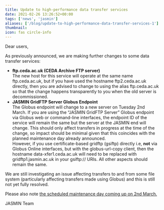 ```yaml
---
title: Update to high-performance data transfer services
date: 2021-02-26 13:26:52+00:00
tags: ['news', 'jasmin']
aliases: ['/blog/update-to-high-performance-data-transfer-services-1']
thumbnail: 
icon: fas circle-info
---
```


Dear users,


As previously announced, we are making further changes to some data transfer services:


* **ftp.ceda.ac.uk (CEDA Archive FTP server)**  
The new host for this service will operate at the same name ftp.ceda.ac.uk, but if you have used the hostname ftp2.ceda.ac.uk directly, then you are advised to change to using the alias ftp.ceda.ac.uk so that the change happens transparently to you when the old server is decommissioned.
* **JASMIN GridFTP Server Globus Endpoint**  
The Globus endpoint will change to a new server on Tuesday 2nd March. If you are using the “JASMIN GridFTP Server” Globus endpoint via Globus web or command-line interfaces, the endpoint ID of the service will remain the same but the server at the JASMIN end will change. This should only affect transfers in progress at the time of the change, so impact should be minimal given that this coincides with the planned maintenance day already announced.  
However, if you use certificate-based gridftp (gsiftp) directly i.e, **not** via Globus Online interfaces, but with the globus-url-copy client, then the hostname data-xfer1.ceda.ac.uk will need to be replaced with gridftp1.jasmin.ac.uk in your gsiftp:// URIs. All other aspects should remain the same.


We are still investigating an issue affecting transfers to and from some file system (particularly affecting transfers made using Globus) and this is still not yet fully resolved.


Please also note [the scheduled maintenance day coming up on 2nd March.](/news/updates/2021/2021-02-23-advance-notice-jasmin-system-maintenance-tues-2-march-2021.md)


JASMIN Team


